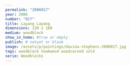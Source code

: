 ```yaml
---
permalink: "2006017"
year: 2006
number: "017"
title: Layang Layang
dimensions: 120 x 160
medium: woodblock
show_in_home: #true or empty
publish: # notyet or blank
image: /assets/p/paintings/davina-stephens-2006017.jpg
tags: woodblock teakwood woodcarved sold
serie: Woodblocks
---
```

